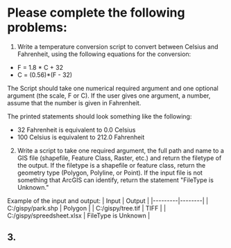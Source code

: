 # Please complete the following problems:

1. Write a temperature conversion script to convert between Celsius and Fahrenheit, using the following equations for  the conversion:
  - F = 1.8 * C + 32
  - C = (0.56)*(F - 32)
  
  The Script should take one numerical required argument and one optional argument (the scale, F or C). If the user gives one argument, a     number, assume that the number is given in Fahrenheit.
  
  The printed statements should look something like the following:
  - 32 Fahrenheit is equivalent to 0.0 Celsius
  - 100 Celsius is equivalent to 212.0 Fahrenheit
2. Write a script to take one required argument, the full path and name to a GIS file (shapefile, Feature Class, Raster, etc.) and return the filetype of the output. If the filetype is a shapefile or feature class, return the geometry type (Polygon, Polyline, or Point). If the input file is not something that ArcGIS can identify, return the statement "FileType is Unknown."

Example of the input and output:
| Input | Output |
|---------|--------|
| C:/gispy/park.shp | Polygon |
| C:/gispy/tree.tif | TIFF |
| C:/gispy/spreedsheet.xlsx | FileType is Unknown |

## 3. 
